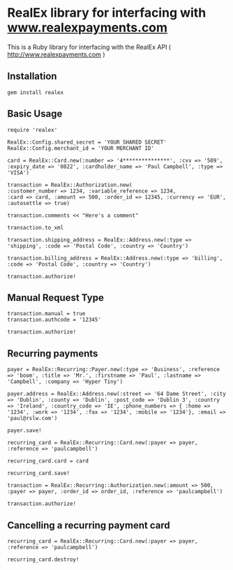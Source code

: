 # RealEx library for interfacing with www.realexpayments.com #

This is a Ruby library for interfacing with the RealEx API ( http://www.realexpayments.com )

## Installation ##

    gem install realex

## Basic Usage ##

    require 'realex'

    RealEx::Config.shared_secret = 'YOUR SHARED SECRET'
    RealEx::Config.merchant_id = 'YOUR MERCHANT ID'

    card = RealEx::Card.new(:number => '4***************', :cvv => '509', :expiry_date => '0822', :cardholder_name => 'Paul Campbell', :type => 'VISA')

    transaction = RealEx::Authorization.new(
    :customer_number => 1234, :variable_reference => 1234,
    :card => card, :amount => 500, :order_id => 12345, :currency => 'EUR', :autosettle => true)

    transaction.comments << "Here's a comment"

    transaction.to_xml

    transaction.shipping_address = RealEx::Address.new(:type => 'shipping', :code => 'Postal Code', :country => 'Country')

    transaction.billing_address = RealEx::Address.new(:type => 'billing', :code => 'Postal Code', :country => 'Country')

    transaction.authorize!

## Manual Request Type ##

    transaction.manual = true
    transaction.authcode = '12345'

    transaction.authorize!


## Recurring payments ##

    payer = RealEx::Recurring::Payer.new(:type => 'Business', :reference => 'boom', :title => 'Mr.', :firstname => 'Paul', :lastname => 'Campbell', :company => 'Hyper Tiny')

    payer.address = RealEx::Address.new(:street => '64 Dame Street', :city => 'Dublin', :county => 'Dublin', :post_code => 'Dublin 3', :country => 'Ireland', :country_code => 'IE', :phone_numbers => { :home => '1234', :work => '1234', :fax => '1234', :mobile => '1234'}, :email => 'paul@rslw.com')

    payer.save!

    recurring_card = RealEx::Recurring::Card.new(:payer => payer, :reference => 'paulcampbell')

    recurring_card.card = card

    recurring_card.save!

    transaction = RealEx::Recurring::Authorization.new(:amount => 500, :payer => payer, :order_id => order_id, :reference => 'paulcampbell')

    transaction.authorize!

## Cancelling a recurring payment card ##

    recurring_card = RealEx::Recurring::Card.new(:payer => payer, :reference => 'paulcampbell')

    recurring_card.destroy!
